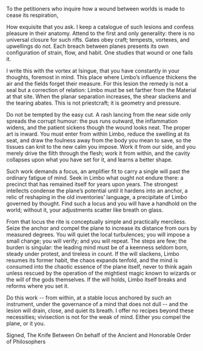 To the petitioners who inquire how a wound between worlds is made to cease its respiration,

How exquisite that you ask. I keep a catalogue of such lesions and confess pleasure in their anatomy. Attend to the first and only generality: there is no universal closure for such rifts. Gates obey craft; tempests, vortexes, and upwellings do not. Each breach between planes presents its own configuration of strain, flow, and habit. One studies that wound or one fails it.

I write this with the vortex at Isingue, that you have constantly in your thoughts, foremost in mind. This place where Limbo’s influence thickens the air and the fields forget their measure. For this lesion the remedy is not a seal but a correction of relation: Limbo must be set farther from the Material at that site. When the planar separation increases, the shear slackens and the tearing abates. This is not priestcraft; it is geometry and pressure.

Do not be tempted by the easy cut. A rash lancing from the near side only spreads the corrupt humour: the pus runs outward, the inflammation widens, and the patient sickens though the wound looks neat. The proper art is inward. You must enter from within Limbo, reduce the swelling at its seat, and draw the foulness away from the body you mean to save, so the tissues can knit to the new calm you impose. Work it from our side, and you merely drive the filth through the flesh; work it from within, and the cavity collapses upon what you have set for it, and learns a better shape.

Such work demands a focus, an amplifier fit to carry a single will past the ordinary fatigue of mind. Seek in Limbo what ought not endure there: a precinct that has remained itself for years upon years. The strongest intellects condense the plane’s potential until it hardens into an anchor, a relic of reshaping in the old inventories’ language, a precipitate of Limbo governed by thought. Find such a locus and you will have a handhold on the world; without it, your adjustments scatter like breath on glass.

From that locus the rite is conceptually simple and practically merciless. Seize the anchor and compel the plane to increase its distance from ours by measured degrees. You will quiet the local turbulences; you will impose a small change; you will verify; and you will repeat. The steps are few; the burden is singular: the leading mind must be of a keenness seldom born, steady under protest, and tireless in count. If the will slackens, Limbo resumes its former habit, the chaos expands tenfold, and the mind is consumed into the chaotic essence of the plane itself, never to think again unless rescued by the operation of the mightiest magic known to wizards or the will of the gods themselves. If the will holds, Limbo itself breaks and reforms where you set it.

Do this work -- from within, at a stable locus anchored by such an instrument, under the governance of a mind that does not dull -- and the lesion will drain, close, and quiet its breath. I offer no recipes beyond these necessities; vivisection is not for the weak of mind. Either you compel the plane, or it you. 

Signed, 
The Knife Between
On behalf of the Ancient and Honorable Order of Philosophers